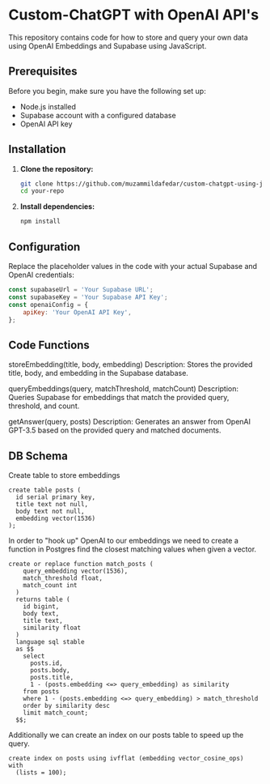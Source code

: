 # Custom-ChatGPT with OpenAI API's

This repository contains code for how to store and query your own data using OpenAI Embeddings and Supabase using JavaScript.

## Prerequisites

Before you begin, make sure you have the following set up:

- Node.js installed
- Supabase account with a configured database
- OpenAI API key

## Installation

1. **Clone the repository:**

    ```bash
    git clone https://github.com/muzammildafedar/custom-chatgpt-using-js.git
    cd your-repo
    ```

2. **Install dependencies:**

    ```bash
    npm install
    ```

## Configuration

Replace the placeholder values in the code with your actual Supabase and OpenAI credentials:

```javascript
const supabaseUrl = 'Your Supabase URL';
const supabaseKey = 'Your Supabase API Key';
const openaiConfig = {
    apiKey: 'Your OpenAI API Key',
};
```
## Code Functions

storeEmbedding(title, body, embedding)
Description:
Stores the provided title, body, and embedding in the Supabase database.

queryEmbeddings(query, matchThreshold, matchCount)
Description:
Queries Supabase for embeddings that match the provided query, threshold, and count.

getAnswer(query, posts)
Description:
Generates an answer from OpenAI GPT-3.5 based on the provided query and matched documents.

## DB Schema
Create table to store embeddings

```
create table posts (
  id serial primary key,
  title text not null,
  body text not null,
  embedding vector(1536)
);
```
In order to "hook up" OpenAI to our embeddings we need to create a function in Postgres find the closest matching values when given a vector.
```
create or replace function match_posts (
    query_embedding vector(1536),
    match_threshold float,
    match_count int
  )
  returns table (
    id bigint,
    body text,
    title text,
    similarity float
  )
  language sql stable
  as $$
    select
      posts.id,
      posts.body,
      posts.title,
      1 - (posts.embedding <=> query_embedding) as similarity
    from posts
    where 1 - (posts.embedding <=> query_embedding) > match_threshold
    order by similarity desc
    limit match_count;
  $$;
```
Additionally we can create an index on our posts table to speed up the query.

```
create index on posts using ivfflat (embedding vector_cosine_ops)
with
  (lists = 100);
```


